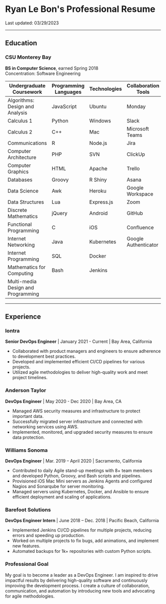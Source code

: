 # Ryan Le Bon's Professional Resume

Last updated: 03/29/2023

---

## Education

### CSU Monterey Bay

**BS in Computer Science**, earned Spring 2018  
Concentration: Software Engineering  

| Undergraduate Coursework         | Programming Languages | Technologies | Collaboration Tools |
| -------------------------------- | --------------------- | ------------ | -------------------- |
| Algorithms: Design and Analysis  | JavaScript            | Ubuntu       | Monday               |
| Calculus 1                       | Python                | Windows      | Slack                |
| Calculus 2                       | C++                   | Mac          | Microsoft Teams      |
| Communications                   | R                     | Node.js      | Jira                 |
| Computer Architecture            | PHP                   | SVN          | ClickUp              |
| Computer Graphics                | HTML                  | Apache       | Trello               |
| Databases                        | Groovy                | R Shiny      | Asana                |
| Data Science                     | Awk                   | Heroku       | Google Workspace     |
| Data Structures                  | Lua                   | Express.js   | Zoom                 |
| Discrete Mathematics             | jQuery                | Android      | GitHub               |
| Functional Programming           | C                     | iOS          | Confluence           |
| Internet Networking              | Java                  | Kubernetes  | Google Authenticator |
| Internet Programming             | SQL                   | Docker       |                      |
| Mathematics for Computing        | Bash                  | Jenkins      |                      |
| Multi-media Design and Programming|


---

## Experience

### Iontra

**Senior DevOps Engineer** | January 2021 - Current | Bay Area, California

- Collaborated with product managers and engineers to ensure adherence to development best practices.
- Developed and implemented efficient CI/CD pipelines for various projects.
- Utilized agile methodologies to deliver high-quality work and meet project timelines.

### Anderson Taylor

**DevOps Engineer** | May 2020 - Dec 2020 | Bay Area, CA

- Managed AWS security measures and infrastructure to protect important data.
- Successfully migrated server infrastructure and connected with networking services using AWS.
- Implemented, monitored, and upgraded security measures to ensure data protection.

### Williams Sonoma

**DevOps Engineer** | Mar. 2019 – April 2020 | Sacramento, California

- Contributed to daily Agile stand-up meetings with 8+ team members and developed Python, Groovy, and Bash scripts and pipelines.
- Provisioned iOS Mac Mini servers as Jenkins Agents and configured Nagios and Sonarqube for server monitoring.
- Managed servers using Kubernetes, Docker, and Ansible to ensure efficient deployment and scaling of applications.

### Barefoot Solutions
 **DevOps Engineer Intern** | June 2018 – Dec. 2018 | Pacific Beach, California

- Implemented Jenkins CI/CD pipelines for multiple projects, reducing errors and speeding up production.
- Worked on multiple projects to fix bugs, add animations, and implement new features.
- Automated backups for 1k+ repositories with custom Python scripts.

### Professional Goal
My goal is to become a leader as a DevOps Engineer. I am inspired to drive impactful results by delivering high-quality software and continuously improving the development process. I create a culture of collaboration, communication, and automation by introducing new tools and advocating for agile methodologies.
